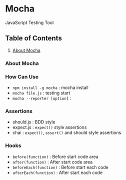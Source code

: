# Mocha
JavaScript Testing Tool


## Table of Contents

1. [About Mocha](#About-Mocha)


### About Mocha


### How Can Use

- `npm install -g mocha` : mocha install
- `mocha file.js` : testing start
- `mocha --reporter [option]` :

### Assertions

- should.js : BDD style
- expect.js : `expect()` style assertions
- chai : `expect()`, `assert()` and should style assertions


### Hooks

- `before(function)` : Before start code area
- `after(function)` : After start code area
- `beforeEach(function)` : Before start each code
- `afterEach(function)` : After start each code

